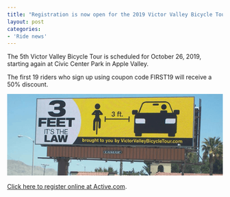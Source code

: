 ```yaml
---
title: "Registration is now open for the 2019 Victor Valley Bicycle Tour"
layout: post
categories:
- 'Ride news'
---
```


The 5th Victor Valley Bicycle Tour is scheduled for October 26, 2019, starting again at Civic Center Park in Apple Valley.

The first 19 riders who sign up using coupon code FIRST19 will receive a 50% discount.

![2019 Victor Valley Bicycle Tour](/assets/img/2019/04/victor-valley-bicycle-tour.png)

[Click here to register online at Active.com](https://www.active.com).

